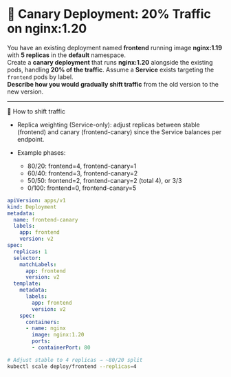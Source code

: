 # 🧪 Canary Deployment: 20% Traffic on nginx:1.20

You have an existing deployment named **frontend** running image **nginx:1.19** with **5 replicas** in the **default** namespace.  
Create a **canary deployment** that runs **nginx:1.20** alongside the existing pods, handling **20% of the traffic**. Assume a **Service** exists targeting the `frontend` pods by label.  
**Describe how you would gradually shift traffic** from the old version to the new version.


---




🔁 How to shift traffic

- Replica weighting (Service-only): adjust replicas between stable (frontend) and canary (frontend-canary) since the Service balances per endpoint.

- Example phases:
   - 80/20: frontend=4, frontend-canary=1 
   - 60/40: frontend=3, frontend-canary=2
   - 50/50: frontend=2, frontend-canary=2 (total 4), or 3/3
   - 0/100: frontend=0, frontend-canary=5


```yaml
apiVersion: apps/v1
kind: Deployment
metadata:
  name: frontend-canary
  labels:
    app: frontend
    version: v2
spec:
  replicas: 1
  selector:
    matchLabels:
      app: frontend
      version: v2
  template:
    metadata:
      labels:
        app: frontend
        version: v2
    spec:
      containers:
      - name: nginx
        image: nginx:1.20
        ports:
        - containerPort: 80
```

```bash
# Adjust stable to 4 replicas → ~80/20 split
kubectl scale deploy/frontend --replicas=4
```
